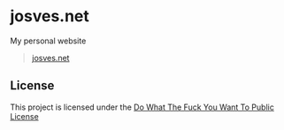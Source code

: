 # josves.net

My personal website

>[josves.net](https://www.josves.net)

## License

This project is licensed under the [Do What The Fuck You Want To Public License](http://www.wtfpl.net)
